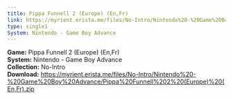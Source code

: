 ```yaml
---
title: Pippa Funnell 2 (Europe) (En,Fr)
link: https://myrient.erista.me/files/No-Intro/Nintendo%20-%20Game%20Boy%20Advance/Pippa%20Funnell%202%20(Europe)%20(En,Fr).zip
type: single1
System: Nintendo - Game Boy Advance
---
```

<b>Game:</b> Pippa Funnell 2 (Europe) (En,Fr)<br>
<b>System:</b> Nintendo - Game Boy Advance<br>
<b>Collection:</b> No-Intro<br>
<b>Download:</b> https://myrient.erista.me/files/No-Intro/Nintendo%20-%20Game%20Boy%20Advance/Pippa%20Funnell%202%20(Europe)%20(En,Fr).zip